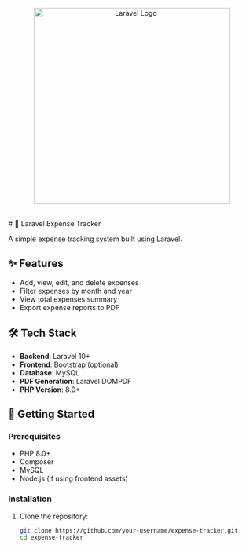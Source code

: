 <p align="center"><a href="https://laravel.com" target="_blank"><img src="https://raw.githubusercontent.com/laravel/art/master/logo-lockup/5%20SVG/2%20CMYK/1%20Full%20Color/laravel-logolockup-cmyk-red.svg" width="400" alt="Laravel Logo"></a></p>

<br> 
# 💸 Laravel Expense Tracker

A simple expense tracking system built using Laravel.

## ✨ Features

- Add, view, edit, and delete expenses
- Filter expenses by month and year
- View total expenses summary
- Export expense reports to PDF

## 🛠 Tech Stack

- **Backend**: Laravel 10+
- **Frontend**: Bootstrap (optional)
- **Database**: MySQL
- **PDF Generation**: Laravel DOMPDF
- **PHP Version**: 8.0+

## 🚀 Getting Started

### Prerequisites
- PHP 8.0+
- Composer
- MySQL
- Node.js (if using frontend assets)

### Installation

1. Clone the repository:
   ```bash
   git clone https://github.com/your-username/expense-tracker.git
   cd expense-tracker
